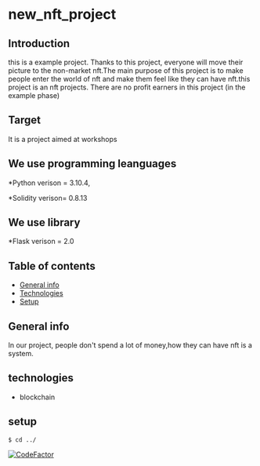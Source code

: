 # new_nft_project
## Introduction
this is a example project. Thanks to this project, everyone will move their picture to the non-market nft.The main purpose of this project is to make people enter the world of nft and make them feel like they can have nft.this project is an nft projects. There are no profit earners in this project (in the example phase)
## Target 
It is a project aimed at workshops

## We use programming leanguages 

*Python verison = 3.10.4,

*Solidity verison= 0.8.13

## We use library
*Flask verison =  2.0
## Table of contents
* [General info](#general-info)
* [Technologies](#technologies)
* [Setup](#setup)

## General info
In our project, people don't spend a lot of money,how they can have nft is a system.
## technologies
* blockchain
## setup
```
$ cd ../
```

<a href="https://www.codefactor.io/repository/github/deyzir/new_nft_project/overview/main"><img src="https://www.codefactor.io/repository/github/deyzir/new_nft_project/badge/main" alt="CodeFactor" /></a>
